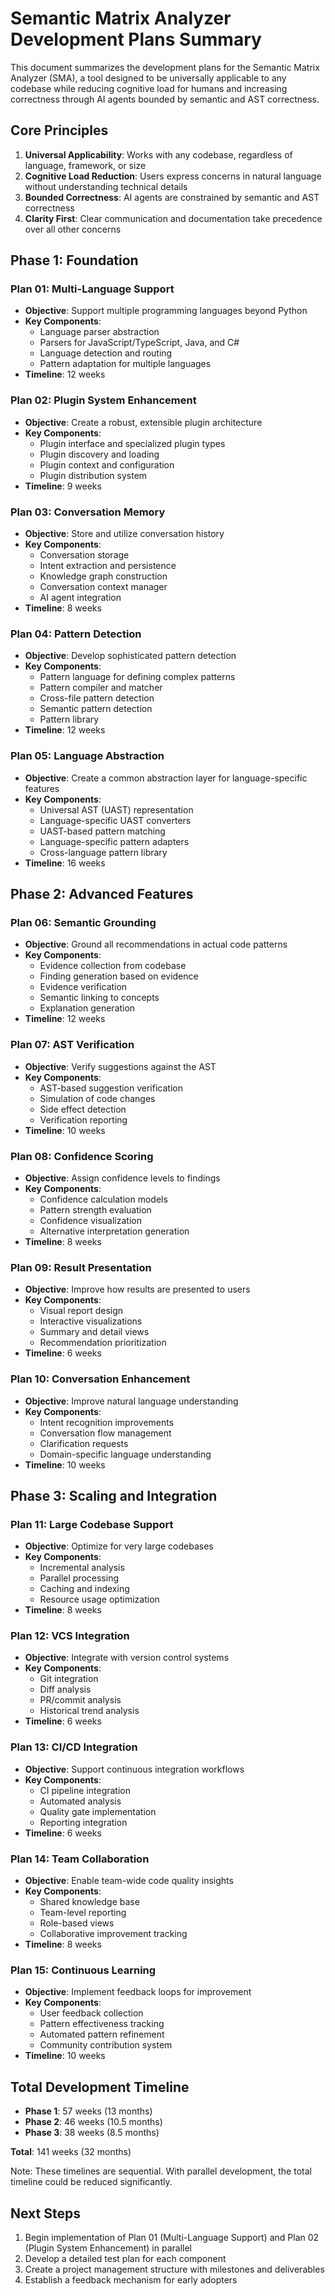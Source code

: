 # Semantic Matrix Analyzer Development Plans Summary

This document summarizes the development plans for the Semantic Matrix Analyzer (SMA), a tool designed to be universally applicable to any codebase while reducing cognitive load for humans and increasing correctness through AI agents bounded by semantic and AST correctness.

## Core Principles

1. **Universal Applicability**: Works with any codebase, regardless of language, framework, or size
2. **Cognitive Load Reduction**: Users express concerns in natural language without understanding technical details
3. **Bounded Correctness**: AI agents are constrained by semantic and AST correctness
4. **Clarity First**: Clear communication and documentation take precedence over all other concerns

## Phase 1: Foundation

### Plan 01: Multi-Language Support
- **Objective**: Support multiple programming languages beyond Python
- **Key Components**:
  - Language parser abstraction
  - Parsers for JavaScript/TypeScript, Java, and C#
  - Language detection and routing
  - Pattern adaptation for multiple languages
- **Timeline**: 12 weeks

### Plan 02: Plugin System Enhancement
- **Objective**: Create a robust, extensible plugin architecture
- **Key Components**:
  - Plugin interface and specialized plugin types
  - Plugin discovery and loading
  - Plugin context and configuration
  - Plugin distribution system
- **Timeline**: 9 weeks

### Plan 03: Conversation Memory
- **Objective**: Store and utilize conversation history
- **Key Components**:
  - Conversation storage
  - Intent extraction and persistence
  - Knowledge graph construction
  - Conversation context manager
  - AI agent integration
- **Timeline**: 8 weeks

### Plan 04: Pattern Detection
- **Objective**: Develop sophisticated pattern detection
- **Key Components**:
  - Pattern language for defining complex patterns
  - Pattern compiler and matcher
  - Cross-file pattern detection
  - Semantic pattern detection
  - Pattern library
- **Timeline**: 12 weeks

### Plan 05: Language Abstraction
- **Objective**: Create a common abstraction layer for language-specific features
- **Key Components**:
  - Universal AST (UAST) representation
  - Language-specific UAST converters
  - UAST-based pattern matching
  - Language-specific pattern adapters
  - Cross-language pattern library
- **Timeline**: 16 weeks

## Phase 2: Advanced Features

### Plan 06: Semantic Grounding
- **Objective**: Ground all recommendations in actual code patterns
- **Key Components**:
  - Evidence collection from codebase
  - Finding generation based on evidence
  - Evidence verification
  - Semantic linking to concepts
  - Explanation generation
- **Timeline**: 12 weeks

### Plan 07: AST Verification
- **Objective**: Verify suggestions against the AST
- **Key Components**:
  - AST-based suggestion verification
  - Simulation of code changes
  - Side effect detection
  - Verification reporting
- **Timeline**: 10 weeks

### Plan 08: Confidence Scoring
- **Objective**: Assign confidence levels to findings
- **Key Components**:
  - Confidence calculation models
  - Pattern strength evaluation
  - Confidence visualization
  - Alternative interpretation generation
- **Timeline**: 8 weeks

### Plan 09: Result Presentation
- **Objective**: Improve how results are presented to users
- **Key Components**:
  - Visual report design
  - Interactive visualizations
  - Summary and detail views
  - Recommendation prioritization
- **Timeline**: 6 weeks

### Plan 10: Conversation Enhancement
- **Objective**: Improve natural language understanding
- **Key Components**:
  - Intent recognition improvements
  - Conversation flow management
  - Clarification requests
  - Domain-specific language understanding
- **Timeline**: 10 weeks

## Phase 3: Scaling and Integration

### Plan 11: Large Codebase Support
- **Objective**: Optimize for very large codebases
- **Key Components**:
  - Incremental analysis
  - Parallel processing
  - Caching and indexing
  - Resource usage optimization
- **Timeline**: 8 weeks

### Plan 12: VCS Integration
- **Objective**: Integrate with version control systems
- **Key Components**:
  - Git integration
  - Diff analysis
  - PR/commit analysis
  - Historical trend analysis
- **Timeline**: 6 weeks

### Plan 13: CI/CD Integration
- **Objective**: Support continuous integration workflows
- **Key Components**:
  - CI pipeline integration
  - Automated analysis
  - Quality gate implementation
  - Reporting integration
- **Timeline**: 6 weeks

### Plan 14: Team Collaboration
- **Objective**: Enable team-wide code quality insights
- **Key Components**:
  - Shared knowledge base
  - Team-level reporting
  - Role-based views
  - Collaborative improvement tracking
- **Timeline**: 8 weeks

### Plan 15: Continuous Learning
- **Objective**: Implement feedback loops for improvement
- **Key Components**:
  - User feedback collection
  - Pattern effectiveness tracking
  - Automated pattern refinement
  - Community contribution system
- **Timeline**: 10 weeks

## Total Development Timeline

- **Phase 1**: 57 weeks (13 months)
- **Phase 2**: 46 weeks (10.5 months)
- **Phase 3**: 38 weeks (8.5 months)

**Total**: 141 weeks (32 months)

Note: These timelines are sequential. With parallel development, the total timeline could be reduced significantly.

## Next Steps

1. Begin implementation of Plan 01 (Multi-Language Support) and Plan 02 (Plugin System Enhancement) in parallel
2. Develop a detailed test plan for each component
3. Create a project management structure with milestones and deliverables
4. Establish a feedback mechanism for early adopters
